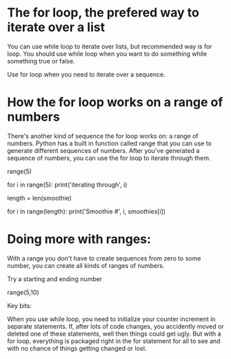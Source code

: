 # The for loop, the prefered way to iterate over a list

You can use while loop to iterate over lists, but recommended way is for loop. You should use while loop when you want to do something while something true or false. 

Use for loop when you need to iterate over a sequence. 

# How the for loop works on a range of numbers

There's another kind of sequence the for loop works on: a range of numbers. Python has a built in function called range that you can use to generate different sequences of numbers. After you've generated a sequence of numbers, you can use the for loop to iterate through them. 

range(5)

for i in range(5):
    print('iterating through', i)

length = len(smoothie)

for i in range(length):
    print('Smoothie #', i, smoothies[i])


# Doing more with ranges:

With a range you don't have to create sequences from zero to some number, you can create all kinds of ranges of numbers. 

Try a starting and ending number

range(5,10)


Key bits:

When you use while loop, you need to initialize your counter increment in separate statements. If, after lots of code changes, you accidently moved or deleted one of these statements, well then things could get ugly. But with a for loop, everything is packaged right in the for statement for all to see and with no chance of things getting changed or lost.
